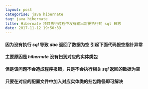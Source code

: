 ```yaml
---
layout: post
categorise: java hibernate
tag: java hibernate
title: Hibernate 项目执行过程中没有输出需要执行的 sql 日志
date: 2017-11-12 19:50:39
---
```


#### 因为没有执行 *sql* 导致 *dao* 返回了数据为空 引起下面代码报空指针异常
    
#### 主要原因是 *hibernate* 没有扫到对应的实体类包
    
#### 但是该问题不会造成程序报错，只是不会执行相关 *sql* 返回的数据为空
    
#### 只要在对应的配置文件中加入对应实体类的扫包路径即可解决







